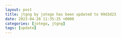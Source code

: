 ```yaml
---
layout: post
title: jtgng by jotego has been updated to 99d3d23
date: 2023-04-28 11:35:25 +0000
categories: [jotego, jtgng]
tags: [update]
---
```


